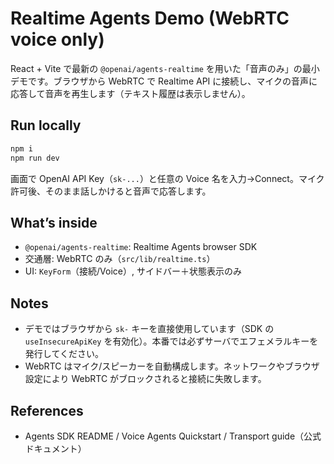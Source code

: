# Realtime Agents Demo (WebRTC voice only)

React + Vite で最新の `@openai/agents-realtime` を用いた「音声のみ」の最小デモです。ブラウザから WebRTC で Realtime API に接続し、マイクの音声に応答して音声を再生します（テキスト履歴は表示しません）。

## Run locally

```bash
npm i
npm run dev
```

画面で OpenAI API Key（`sk-...`）と任意の Voice 名を入力→Connect。マイク許可後、そのまま話しかけると音声で応答します。

## What’s inside

- `@openai/agents-realtime`: Realtime Agents browser SDK
- 交通層: WebRTC のみ（`src/lib/realtime.ts`）
- UI: `KeyForm`（接続/Voice）, サイドバー＋状態表示のみ

## Notes

- デモではブラウザから `sk-` キーを直接使用しています（SDK の `useInsecureApiKey` を有効化）。本番では必ずサーバでエフェメラルキーを発行してください。
- WebRTC はマイク/スピーカーを自動構成します。ネットワークやブラウザ設定により WebRTC がブロックされると接続に失敗します。

## References

- Agents SDK README / Voice Agents Quickstart / Transport guide（公式ドキュメント）
